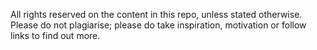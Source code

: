 All rights reserved on the content in this repo, unless stated otherwise.
Please do not plagiarise; please do take inspiration, motivation or follow links to find out more.
